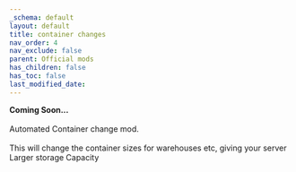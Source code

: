 ```yaml
---
_schema: default
layout: default
title: container changes
nav_order: 4
nav_exclude: false
parent: Official mods
has_children: false
has_toc: false
last_modified_date:
---
```

**Coming Soon...**<br><br>Automated Container change mod.<br><br>This will change the container sizes for warehouses etc, giving your server Larger storage Capacity
